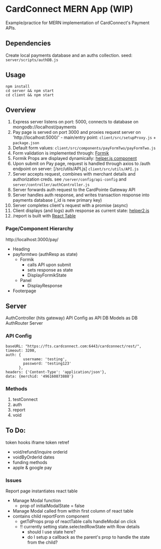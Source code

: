 # CardConnect MERN App (WIP)
Example/practice for MERN implementation of CardConnect's Payment APIs.

## Dependencies
Create local payments database and an auths collection. 
seed: `server/scripts/authDB.js`

## Usage
```
npm install
cd server && npm start 
cd client && npm start
```

## Overview
1. Express server listens on port: 5000, connects to database on mongodb://localhost/payments
2. Pay page is served on port 3000 and proxies request server on 'http://localhost:5000/' - main/entry point: `client/src/setupProxy.js` + `package.json`
3. Default form values: `client/src/components/payFormTwo/payFormTwo.js`
4. Form validation is implemented through: [Formik](https://jaredpalmer.com/formik/)
5. Formik Props are displayed dynamically: [helper.js component](`client/src/components/payFormTwo/helper.js`)
6. Upon submit on Pay page, request is handled through axios to /auth endpoint on server: [/src/utils/API.js] `client/src/utils/API.js`
7. Server accepts request, combines with merchant details and authorization creds. see `/server/config/api-config` and `server/controller/authController.js`
8. Server forwards auth request to the CardPointe Gateway API 
9. Server handles auth response, and writes transaction response into payments database (_id is new primary key)
10. Server completes client's request with a promise (async)
11. Client displays (and logs) auth response as current state: [helper2.js](`client/src/components/payFormTwo/helper2.js`)
12. /report is built with [React Table](https://www.npmjs.com/package/react-table)


### Page/Component Hierarchy
http://localhost:3000/pay/
* Heading
* payformtwo (authResp as state)
    - Formik
        - calls API upon submit
        - sets response as state
        - DisplayFormikState
    - Panel
        - DisplayResponse
* Footerpage

## Server
AuthController (hits gateway)
API Config as API
DB Models as DB
AuthRouter
Server


### API Config
```
baseURL: "https://fts.cardconnect.com:6443/cardconnect/rest/",
timeout: 3200,
auth: {
        username: 'testing',
        password: 'testing123'
      },
headers: {'Content-Type': 'application/json'},
data: {merchid: '496160873888'}
```

### Methods
1. testConnect
2. auth
3. report
4. void

## To Do:
token hooks
iframe token
retref
- void/refund/inquire
orderid
- voidByOrderId
dates
- funding
methods
- apple & google pay

### Issues

Report page instantiates react table 
- Manage Modal function 
    - prop of initialModalState = false
- Manage Modal called from within first column of react table
- contains child reportForm component
    - getTdProps prop of reactTable calls handleModal on click
    - !! currently setting state.selectedRowState with Row details
        - should I use state here?
        - do I setup a callback as the parent's prop to handle the state from the child? 
